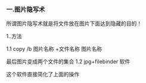 ### 一.图片隐写术

所谓图片隐写术就是将文件放在图片下面达到隐藏的目的！

1..方法

1.1 copy /b 图片名称 +文件名称  图片名称

最后图片变成两个文件的集合
1.2 jpg+filebinder  软件

这个软件直接简化了上面的操作